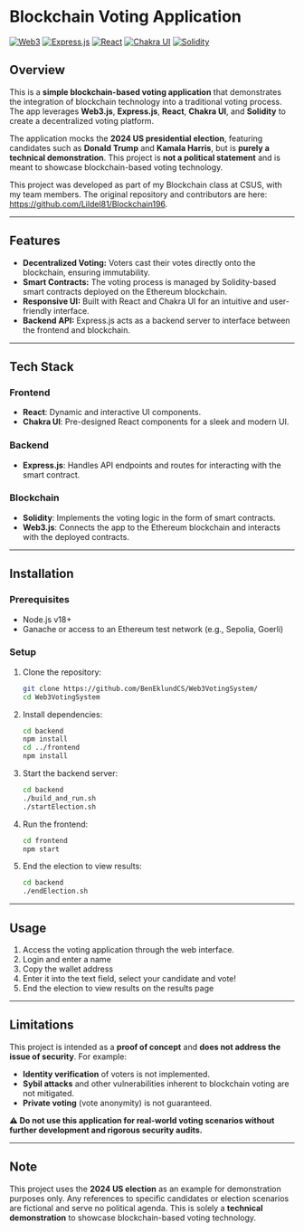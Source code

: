# Blockchain Voting Application

[![Web3](https://img.shields.io/badge/Web3.js-3C3C3D?style=for-the-badge&logo=ethereum&logoColor=white)](https://web3js.readthedocs.io/) 
[![Express.js](https://img.shields.io/badge/Express.js-000000?style=for-the-badge&logo=express&logoColor=white)](https://expressjs.com/)
[![React](https://img.shields.io/badge/React-20232A?style=for-the-badge&logo=react&logoColor=61DAFB)](https://reactjs.org/)
[![Chakra UI](https://img.shields.io/badge/Chakra--UI-319795?style=for-the-badge&logo=chakraui&logoColor=white)](https://chakra-ui.com/)
[![Solidity](https://img.shields.io/badge/Solidity-363636?style=for-the-badge&logo=solidity&logoColor=white)](https://soliditylang.org/)

## Overview
This is a **simple blockchain-based voting application** that demonstrates the integration of blockchain technology into a traditional voting process. The app leverages **Web3.js**, **Express.js**, **React**, **Chakra UI**, and **Solidity** to create a decentralized voting platform. 

The application mocks the **2024 US presidential election**, featuring candidates such as **Donald Trump** and **Kamala Harris**, but is **purely a technical demonstration**. This project is **not a political statement** and is meant to showcase blockchain-based voting technology. 

This project was developed as part of my Blockchain class at CSUS, with my team members. The original repository and contributors are here: https://github.com/Lildel81/Blockchain196.

---

## Features
- **Decentralized Voting:** Voters cast their votes directly onto the blockchain, ensuring immutability.
- **Smart Contracts:** The voting process is managed by Solidity-based smart contracts deployed on the Ethereum blockchain.
- **Responsive UI:** Built with React and Chakra UI for an intuitive and user-friendly interface.
- **Backend API:** Express.js acts as a backend server to interface between the frontend and blockchain.

---

## Tech Stack

### Frontend
- **React**: Dynamic and interactive UI components.
- **Chakra UI**: Pre-designed React components for a sleek and modern UI.

### Backend
- **Express.js**: Handles API endpoints and routes for interacting with the smart contract.

### Blockchain
- **Solidity**: Implements the voting logic in the form of smart contracts.
- **Web3.js**: Connects the app to the Ethereum blockchain and interacts with the deployed contracts.

---

## Installation

### Prerequisites
- Node.js v18+ 
- Ganache or access to an Ethereum test network (e.g., Sepolia, Goerli)

### Setup

1. Clone the repository:
    ```bash
    git clone https://github.com/BenEklundCS/Web3VotingSystem/
    cd Web3VotingSystem
    ```

2. Install dependencies:
    ```bash
    cd backend
    npm install
    cd ../frontend
    npm install
    ```

3. Start the backend server:
    ```bash
    cd backend
    ./build_and_run.sh
    ./startElection.sh
    ```

4. Run the frontend:
    ```bash
    cd frontend
    npm start
    ```
5. End the election to view results:
   ```bash
   cd backend
   ./endElection.sh
   ```

---

## Usage
1. Access the voting application through the web interface.
2. Login and enter a name
3. Copy the wallet address
4. Enter it into the text field, select your candidate and vote!
5. End the election to view results on the results page

---

## Limitations
This project is intended as a **proof of concept** and **does not address the issue of security**. For example:
- **Identity verification** of voters is not implemented.
- **Sybil attacks** and other vulnerabilities inherent to blockchain voting are not mitigated.
- **Private voting** (vote anonymity) is not guaranteed.

**⚠️ Do not use this application for real-world voting scenarios without further development and rigorous security audits.**

---

## Note
This project uses the **2024 US election** as an example for demonstration purposes only. Any references to specific candidates or election scenarios are fictional and serve no political agenda. This is solely a **technical demonstration** to showcase blockchain-based voting technology.
